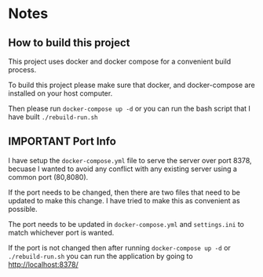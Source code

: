 # Notes


## How to build this project

This project uses docker and docker compose for a convenient build process.

To build this project please make sure that docker, and docker-compose are installed on your host computer.

Then please run `docker-compose up -d` or you can run the bash script that I have built `./rebuild-run.sh`



## IMPORTANT Port Info

I have setup the `docker-compose.yml` file to serve the server over port 8378, becuase I wanted to avoid any conflict with any existing server using a common port (80,8080).

If the port needs to be changed, then there are two files that need to be updated to make this change. I have tried to make this as convenient as possible.

The port needs to be updated in `docker-compose.yml` and `settings.ini` to match whichever port is wanted.

If the port is not changed then after running `docker-compose up -d` or `./rebuild-run.sh`
you can run the application by going to  [http://localhost:8378/](http://localhost:8378/)






